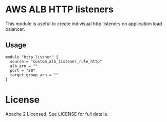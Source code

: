 # AWS ALB HTTP listeners
This module is useful to create indivisual http listeners on application load balancer.

## Usage
```
module "http_listner" {
  source = "custom_alb_listener_rule_http"
  alb_arn = ""
  port = "80"
  target_group_arn = ""
}
```

# License

Apache 2 Licensed. See LICENSE for full details.

